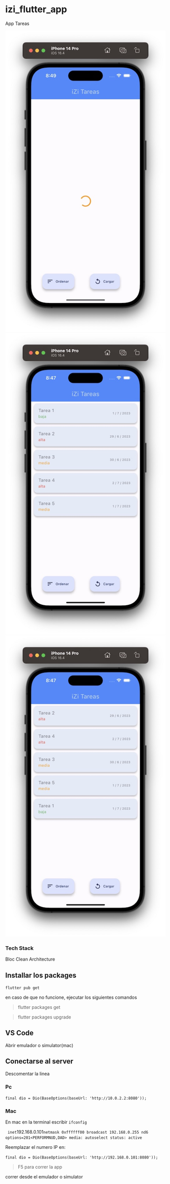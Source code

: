 # izi_flutter_app

App Tareas

![Post List](https://github.com/borissoto/izi-flutter/blob/main/screen1.jpeg)
![Post List](https://github.com/borissoto/izi-flutter/blob/main/screen2.jpeg)
![Post List](https://github.com/borissoto/izi-flutter/blob/main/screen3.jpeg)

### Tech Stack
Bloc
Clean Architecture

## Installar los packages

`flutter pub get`

en caso de que no funcione, ejecutar los siguientes comandos

> flutter packages get

> flutter packages upgrade


## VS Code
Abrir emulador o simulator(mac) 

## Conectarse al server 
Descomentar la linea 

### Pc
`final dio = Dio(BaseOptions(baseUrl: 'http://10.0.2.2:8080'));`

### Mac
En mac en la terminal escribir `ifconfig`

` 
    inet `192.168.0.101` netmask 0xffffff00 broadcast 192.168.0.255
	nd6 options=201<PERFORMNUD,DAD>
	media: autoselect
	status: active
`

Reemplazar el numero IP en:

`final dio = Dio(BaseOptions(baseUrl: 'http://192.168.0.101:8080'));`

> F5 para correr la app

correr desde el emulador o simulator


